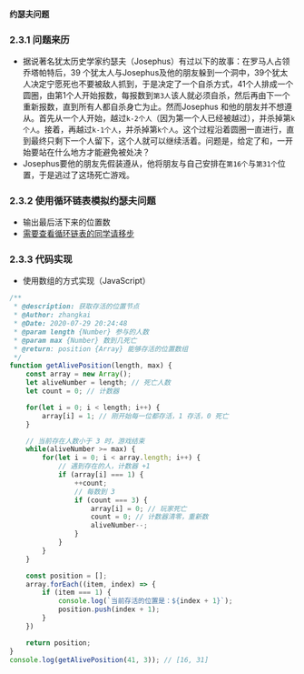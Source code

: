 #### 约瑟夫问题

### 2.3.1 问题来历
- 据说著名犹太历史学家约瑟夫（Josephus）有过以下的故事：在罗马人占领乔塔帕特后，39 个犹太人与Josephus及他的朋友躲到一个洞中，39个犹太人决定宁愿死也不要被敌人抓到，于是决定了一个自杀方式，41个人排成一个圆圈，由第1个人开始报数，每报数到`第3人`该人就必须自杀，然后再由下一个重新报数，直到所有人都自杀身亡为止。然而Josephus 和他的朋友并不想遵从。首先从一个人开始，越过`k-2个人`（因为第一个人已经被越过），并杀掉第`k个人`。接着，再越过`k-1个人`，并杀掉第`k个人`。这个过程沿着圆圈一直进行，直到最终只剩下一个人留下，这个人就可以继续活着。问题是，给定了和，一开始要站在什么地方才能避免被处决？
- Josephus要他的朋友先假装遵从，他将朋友与自己安排在`第16个`与`第31个`位置，于是逃过了这场死亡游戏。

### 2.3.2 使用循环链表模拟约瑟夫问题
- 输出最后活下来的位置数
- [需要查看循环链表的同学请移步](./docs/B/循环链表.md)


### 2.3.3 代码实现
- 使用数组的方式实现（JavaScript）
```js
/**
 * @description: 获取存活的位置节点
 * @Author: zhangkai
 * @Date: 2020-07-29 20:24:48
 * @param length {Number} 参与的人数
 * @param max {Number} 数到几死亡
 * @return: position {Array} 能够存活的位置数组
 */ 
function getAlivePosition(length, max) {
    const array = new Array();
    let aliveNumber = length; // 死亡人数
    let count = 0; // 计数器

    for(let i = 0; i < length; i++) {
        array[i] = 1; // 刚开始每一位都存活，1 存活，0 死亡
    }

    // 当前存在人数小于 3 时，游戏结束
    while(aliveNumber >= max) {
        for(let i = 0; i < array.length; i++) {
            // 遇到存在的人，计数器 +1
            if (array[i] === 1) {
                ++count;
                // 每数到 3
                if (count === 3) {
                    array[i] = 0; // 玩家死亡
                    count = 0; // 计数器清零，重新数
                    aliveNumber--;
                }
            }
        }
    }

    const position = [];
    array.forEach((item, index) => {
        if (item === 1) {
            console.log(`当前存活的位置是：${index + 1}`);
            position.push(index + 1);
        }
    })

    return position;
}
console.log(getAlivePosition(41, 3)); // [16, 31]
```

